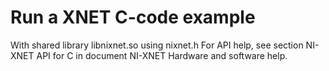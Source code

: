 # Run a XNET C-code example

With shared library libnixnet.so using nixnet.h
For API help, see section NI-XNET API for C in document NI-XNET Hardware and software help.
